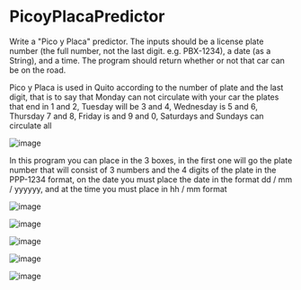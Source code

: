 # PicoyPlacaPredictor

Write a "Pico y Placa" predictor. 
The inputs should be a license plate number (the full number, not the last digit. e.g. PBX-1234), a date (as a String), and a time. 
The program should return whether or not that car can be on the road.


Pico y Placa is used in Quito according to the number of plate and the last digit, 
that is to say that Monday can not circulate with your car the plates that end in 1 and 2, 
Tuesday will be 3 and 4, Wednesday is 5 and 6, Thursday 7 and 8, Friday is and 9 and 0, 
Saturdays and Sundays can circulate all

![image](https://user-images.githubusercontent.com/91579298/181835306-c21fac92-9651-401a-ae3f-33b91a40b12a.png)


In this program you can place in the 3 boxes, 
in the first one will go the plate number that will consist of 3 numbers and the 4 digits of the plate in the PPP-1234 format, 
on the date you must place the date in the format dd / mm / yyyyyy, 
and at the time you must place in hh / mm format


![image](https://user-images.githubusercontent.com/91579298/181835119-b75b636a-d256-4170-b052-897de278d348.png)

![image](https://user-images.githubusercontent.com/91579298/181836411-71ed1a7b-51ee-48e7-84cc-c1233b63c67e.png)

![image](https://user-images.githubusercontent.com/91579298/181836462-90830413-3796-4177-859c-7a8d6d822bea.png)

![image](https://user-images.githubusercontent.com/91579298/181836753-d24e473d-623a-4bc4-9565-f10e642e48aa.png)

![image](https://user-images.githubusercontent.com/91579298/181836791-efaf1039-d45d-4e72-88d6-168726614371.png)
